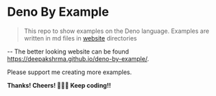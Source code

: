# Deno By Example

> This repo to show examples on the Deno language. Examples are written in md files in [website](/website/) directories

-- The better looking website can be found <a href="https://deepakshrma.github.io/deno-by-example/" target="_blank">https://deepakshrma.github.io/deno-by-example/</a>.

Please support me creating more examples.

**Thanks! Cheers! 🥂🍻🍻 Keep coding!!**